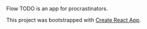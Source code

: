 Flow TODO is an app for procrastinators.

This project was bootstrapped with [Create React App](https://github.com/facebook/create-react-app).
